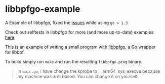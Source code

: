 # libbpfgo-example

A Example of libbpfgo, fixed the [issues](https://github.com/grantseltzer/libbpfgo-example/issues/4) while using `go > 1.3`

Check out selftests in libbpfgo for more (and more up-to-date) examples: [here](https://github.com/aquasecurity/libbpfgo/tree/main/selftest)

This is an example of writing a small program with [libbpfgo](https://github.com/aquasecurity/tracee/tree/main/libbpfgo), a Go wrapper for libbpf.

To build simply run `make` and run the resulting `libbpfgo-prog` binary.

> In `main.go`, i have change the kprobe to __arm64_sys_execve because my machine was arm based. You can change it on yourself.
